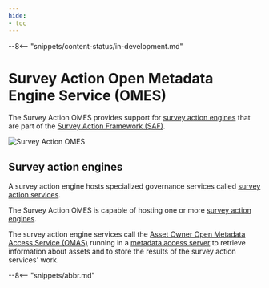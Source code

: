 ```yaml
---
hide:
- toc
---
```


<!-- SPDX-License-Identifier: CC-BY-4.0 -->
<!-- Copyright Contributors to the Egeria project. -->

--8<-- "snippets/content-status/in-development.md"

# Survey Action Open Metadata Engine Service (OMES)

The Survey Action OMES provides support for [survey action engines](/concepts/survey-action-engine) that are part of the [Survey Action Framework (SAF)](/frameworks/saf/overview).

![Survey Action OMES](/services/omes/engine-services-survey-action-server-side.svg)

## Survey action engines

A survey action engine hosts specialized governance services called [survey action services](/concepts/survey-action-service).

The Survey Action OMES is capable of hosting one or more [survey action engines](/concepts/survey-action-engine).

The survey action engine services call the [Asset Owner Open Metadata Access Service (OMAS)](/services/omas/asset-owner/overview) running in a [metadata access server](/concepts/metadata-access-server) to retrieve information about assets and to store the results of the survey action services' work.

--8<-- "snippets/abbr.md"
